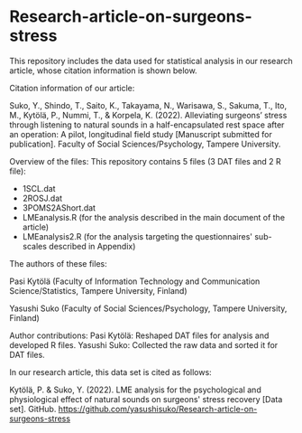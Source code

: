 # Research-article-on-surgeons-stress
This repository includes the data used for statistical analysis in our research article, whose citation information is shown below.

Citation information of our article:

Suko, Y., Shindo, T., Saito, K., Takayama, N., Warisawa, S., Sakuma, T., Ito, M., Kytölä, P., Nummi, T., & Korpela, K. (2022). Alleviating surgeons’ stress through listening to natural sounds in a half-encapsulated rest space after an operation: A pilot, longitudinal field study [Manuscript submitted for publication]. Faculty of Social Sciences/Psychology, Tampere University.

Overview of the files:
This repository contains 5 files (3 DAT files and 2 R file):
- 1SCL.dat
- 2ROSJ.dat
- 3POMS2AShort.dat
- LMEanalysis.R (for the analysis described in the main document of the article)
- LMEanalysis2.R (for the analysis targeting the questionnaires' sub-scales described in Appendix)

The authors of these files: 

Pasi Kytölä (Faculty of Information Technology and Communication Science/Statistics, Tampere University, Finland)

Yasushi Suko (Faculty of Social Sciences/Psychology, Tampere University, Finland)

Author contributions:
Pasi Kytölä: Reshaped DAT files for analysis and developed R files.
Yasushi Suko: Collected the raw data and sorted it for DAT files.

In our research article, this data set is cited as follows:

Kytölä, P. & Suko, Y. (2022). LME analysis for the psychological and physiological effect of natural sounds on surgeons' stress recovery [Data set]. GitHub. https://github.com/yasushisuko/Research-article-on-surgeons-stress
